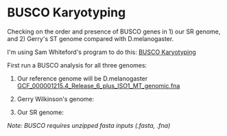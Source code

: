 # BUSCO Karyotyping

Checking on the order and presence of BUSCO genes in 1) our SR genome, and 2) Gerry's ST genome compared with D.melanogaster. 


I'm using Sam Whiteford's program to do this: [BUSCO Karyotyping](https://github.com/swomics/BUSCO_karyotyping)


First run a BUSCO analysis for all three genomes: 

1) Our reference genome will be D.melanogaster [GCF_000001215.4_Release_6_plus_ISO1_MT_genomic.fna](https://www.ncbi.nlm.nih.gov/assembly/GCF_000001215.4/)

2) Gerry Wilkinson's genome: 

3) Our SR genome: 

*Note: BUSCO requires unzipped fasta inputs (.fasta, .fna)*






